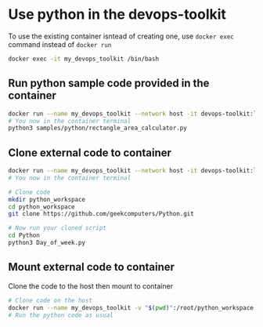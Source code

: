 # Use python in the devops-toolkit

To use the existing container isntead of creating one, use `docker exec` command instead of `docker run`

```bash
docker exec -it my_devops_toolkit /bin/bash
```

## Run python sample code provided in the container

```bash
docker run --name my_devops_toolkit --network host -it devops-toolkit:latest
# You now in the container terminal
python3 samples/python/rectangle_area_calculator.py
```

## Clone external code to container

```bash
docker run --name my_devops_toolkit --network host -it devops-toolkit:latest
# You now in the container terminal

# Clone code
mkdir python_workspace
cd python_workspace
git clone https://github.com/geekcomputers/Python.git

# Now run your cloned script
cd Python
python3 Day_of_week.py
```

## Mount external code to container

Clone the code to the host then mount to container

```bash
# Clone code on the host
docker run --name my_devops_toolkit -v "$(pwd)":/root/python_workspace --network host -it devops-toolkit:latest
# Run the python code as usual
```
